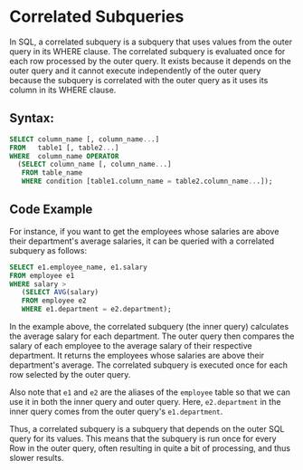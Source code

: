 # Correlated Subqueries

In SQL, a correlated subquery is a subquery that uses values from the outer query in its WHERE clause. The correlated subquery is evaluated once for each row processed by the outer query. It exists because it depends on the outer query and it cannot execute independently of the outer query because the subquery is correlated with the outer query as it uses its column in its WHERE clause.

## Syntax:

```sql
SELECT column_name [, column_name...]
FROM   table1 [, table2...]
WHERE  column_name OPERATOR
  (SELECT column_name [, column_name...]
   FROM table_name
   WHERE condition [table1.column_name = table2.column_name...]);
```

## Code Example

For instance, if you want to get the employees whose salaries are above their department's average salaries, it can be queried with a correlated subquery as follows:

```sql
SELECT e1.employee_name, e1.salary
FROM employee e1
WHERE salary > 
   (SELECT AVG(salary)
   FROM employee e2
   WHERE e1.department = e2.department);
```

In the example above, the correlated subquery (the inner query) calculates the average salary for each department. The outer query then compares the salary of each employee to the average salary of their respective department. It returns the employees whose salaries are above their department's average. The correlated subquery is executed once for each row selected by the outer query. 

Also note that `e1` and `e2` are the aliases of the `employee` table so that we can use it in both the inner query and outer query. Here, `e2.department` in the inner query comes from the outer query's `e1.department`. 

Thus, a correlated subquery is a subquery that depends on the outer SQL query for its values. This means that the subquery is run once for every Row in the outer query, often resulting in quite a bit of processing, and thus slower results.
